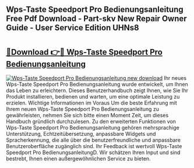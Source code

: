## Wps-Taste Speedport Pro Bedienungsanleitung Free Pdf Download - Part-skv New Repair Owner Guide - User Service Edition UHNs8

# <h2><a href="http://df08z4.blite.top/?on=Wps-Taste+Speedport+Pro+Bedienungsanleitung">🔗Download 👉🔴 Wps-Taste Speedport Pro Bedienungsanleitung</a></h2>

[![Wps-Taste Speedport Pro Bedienungsanleitung new download](https://i.imgur.com/lujVjoI.png)](http://df08z4.blite.top/?on=Wps-Taste+Speedport+Pro+Bedienungsanleitung)
Ihr neues Wps-Taste Speedport Pro Bedienungsanleitung wurde entwickelt, um Ihnen das Leben zu erleichtern. Dieses Benutzerhandbuch zeigt Ihnen, wie Sie Ihr Produkt installieren, bedienen und warten, um eine optimale Leistung zu erzielen. Wichtige Informationen im Voraus Um die beste Erfahrung mit Ihrem neuen Wps-Taste Speedport Pro Bedienungsanleitung zu gewährleisten, nehmen Sie sich bitte einen Moment Zeit, um dieses Handbuch gründlich durchzulesen. Zu den erweiterten Funktionen von Wps-Taste Speedport Pro Bedienungsanleitung gehören mehrsprachige Unterstützung, Echtzeitübersetzung, anpassbare Widgets und Spracherkennung, die alle über die benutzerfreundliche und anpassbare Benutzeroberfläche zugänglich sind. Ihr Feedback ist wertvoll Wps-Taste Speedport Pro BedienungsanleitungD. Wir schätzen Ihren Input und sind bestrebt, Ihnen einen außergewöhnlichen Service zu bieten.
